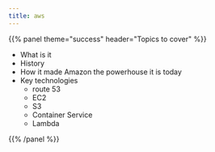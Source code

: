 ```yaml
---
title: aws
---
```



{{% panel theme="success" header="Topics to cover" %}}

 - What is it
 - History
 - How it made Amazon the powerhouse it is today
 - Key technologies
    - route 53
    - EC2
    - S3
    - Container Service
    - Lambda

{{% /panel %}}
